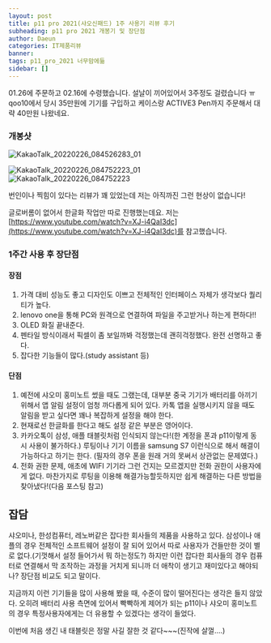 ```yaml
---
layout: post
title: p11 pro 2021(샤오신패드) 1주 사용기 리뷰 후기
subheading: p11 pro 2021 개봉기 및 장단점 
author: Daeun
categories: IT제품리뷰
banner:
tags: p11_pro_2021 너무맘에듦
sidebar: []
---
```


01.26에 주문하고 02.16에 수령했습니다. 설날이 끼어있어서 3주정도 걸렸습니다 ㅠ qoo10에서 당시 35만원에 기기를 구입하고 케이스랑 ACTIVE3 Pen까지 주문해서 대략 40만원 나왔네요.

### 개봉샷
![KakaoTalk_20220226_084526283_01](https://user-images.githubusercontent.com/79370538/155818039-2ac5a448-1762-4c45-bc5f-991fb04f5231.jpg)

![KakaoTalk_20220226_084752223_01](https://user-images.githubusercontent.com/79370538/155818152-ab715d43-226d-4a64-9778-a2c6995a8d0d.jpg)
![KakaoTalk_20220226_084752223](https://user-images.githubusercontent.com/79370538/155818169-ae381cda-3edd-449e-b805-b749ca3c33d8.jpg)

번인이나 찍힘이 있다는 리뷰가 꽤 있었는데 저는 아직까진 그런 현상이 없습니다!

글로버롬이 없어서 한글화 작업만 따로 진행했는데요. 저는  [https://www.youtube.com/watch?v=XJ-i4QaI3dc](https://www.youtube.com/watch?v=XJ-i4QaI3dc)를 참고했습니다.

### 1주간 사용 후 장단점

#### 장점
1. 가격 대비 성능도 좋고 디자인도 이쁘고 전체적인 인터페이스 자체가 생각보다 퀄리티가 높다.
2. lenovo one을 통해 PC와 원격으로 연결하여 파일을 주고받거나 하는게 편하다!!
3. OLED 화질 끝내준다. 
4. 펜타일 방식이래서 픽셀이 좀 보일까봐 걱정했는데 괜히걱정했다. 완전 선명하고 좋다.
5. 잡다한 기능들이 많다.(study assistant 등)

#### 단점
1. 예전에 샤오미 홍미노트 썼을 때도 그랬는데, 대부분 중국 기기가 배터리를 아끼기 위해서 앱 알림 설정이 엄청 까다롭게 되어 있다. 카톡 앱을 실행시키지 않을 때도 알림을 받고 싶다면 꽤나 복잡하게 설정을 해야 한다.
2. 현재로선 한글화를 한다고 해도 설정 같은 부분은 영어이다. 
3. 카카오톡이 삼성, 애플 태블릿처럼 인식되지 않는다!(한 계정을 폰과 p11이렇게 동시 사용이 불가하다.) 루팅이나 기기 이름을 samsung S7 이런식으로 해서 해결이 가능하다고 하기는 한다. (필자의 경우 폰을 원래 거의 못써서 상관없는 문제였다.)
4. 전화 권한 문제, 애초에 WIFI 기기라 그런 건지는 모르겠지만 전화 권한이 사용자에게 없다. 마찬가지로 루팅을 이용해 해결가능할듯하지만 쉽게 해결하는 다른 방법을 찾아냈다!(다음 포스팅 참고)
 
## 잡담
샤오미나, 한성컴퓨터, 레노버같은 잡다한 회사들의 제품을 사용하고 있다. 삼성이나 애플의 경우 전체적인 소프트웨어 설정이 잘 되어 있어서 따로 사용자가 건들만한 것이 별로 없다.(기껏해서 설정 들어가서 뭐 하는정도?) 하지만 이런 잡다한 회사들의 경우 컴퓨터로 연결해서 막 조작하는 과정을 거치게 되니까 더 애착이 생기고 재미있다고 해야되나? 장단점 비교도 되고 말이다. 

지금까지 이런 기기들을 많이 사용해 봤을 때, 수준이 많이 떨어진다는 생각은 들지 않았다. 오히려 배터리 사용 측면에 있어서 빡빡하게 제어가 되는 p11이나 샤오미 홍미노트의 경우 특정사용자에게는 더 유용할 수 있겠다는 생각이 들었다. 

이번에 처음 생긴 내 태블릿은 정말 사길 잘한 것 같다~~~(진작에 살껄....)